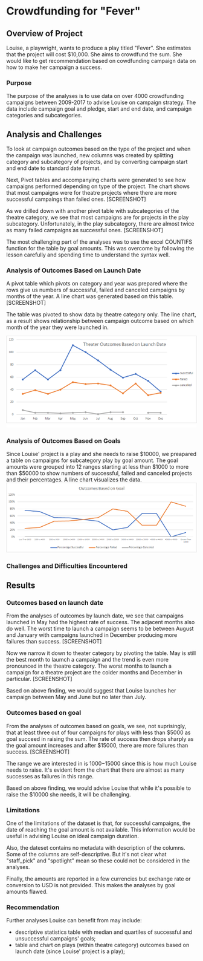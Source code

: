 # Crowdfunding for "Fever"

## Overview of Project
Louise, a playwright, wants to produce a play titled "Fever". She estimates that the project will cost $10,000. She aims to crowdfund the sum. She would like to get recommendation based on cowdfunding campaign data on how to make her campaign a success.

### Purpose
The purpose of the analyses is to use data on over 4000 crowdfunding campaigns between 2009-2017 to advise Louise on campaign strategy. The data include campaign goal and pledge, start and end date, and campaign categories and subcategories. 

## Analysis and Challenges
To look at campaign outcomes based on the type of the project and when the campaign was launched, new columns was created by splitting category and subcategory of projects, and by converting campaign start and end date to standard date format. 

Next, Pivot tables and accompanying charts were generated to see how campaigns performed depending on type of the project. The chart shows that most campaigns were for theatre projects where there are more successful campaings than failed ones.
[SCREENSHOT]

As we drilled down with another pivot table with subcategories of the theatre category, we see that most campaigns are for projects in the play subcategory. Unfortunately, in the play subcategory, there are almost twice as many failed campaigns as successful ones.
[SCREENSHOT]

The most challenging part of the analyses was to use the excel COUNTIFS function for the table by goal amounts. This was overcome by following the lesson carefully and spending time to understand the syntax well. 

### Analysis of Outcomes Based on Launch Date
A pivot table which pivots on category and year was prepared where the rows give us numbers of successful, failed and canceled campaigns by months of the year. A line chart was generated based on this table.
[SCREENSHOT]

The table was pivoted to show data by theatre category only. The line chart, as a result shows relationship between campaign outcome based on which month of the year they were launched in.

![theatre_launchDate](https://github.com/Nusratnimme/Kickstarter-analysis/blob/main/Theater_Outcomes_vs_Launch.PNG)

### Analysis of Outcomes Based on Goals
Since Louise' project is a play and she needs to raise $10000, we preapared a table on campaigns for subcategory play by goal amount. The goal amounts were grouped into 12 ranges starting at less than $1000 to more than $50000 to show numbers of successful, failed and canceled projects and their percentages. A line chart visualizes the data.
![Outcomes_Goals](https://github.com/Nusratnimme/Kickstarter-analysis/blob/main/Outcomes_vs_Goals.png)

### Challenges and Difficulties Encountered

## Results
### Outcomes based on launch date
From the analyses of outcomes by launch date, we see that campaigns launched in May had the highest rate of success. The adjacent months also do well. The worst time to launch a campaign seems to be between August and January with campaigns launched in December producing more failures than success.
[SCREENSHOT]

Now we narrow it down to theater category by pivoting the table. May is still the best month to laumch a campaign and the trend is even more pronounced in the theatre category. The worst months to launch a campaign for a theatre project are the colder months and December in particular.
[SCREENSHOT]

Based on above finding, we would suggest that Louise launches her campaign between May and June but no later than July.

### Outcomes based on goal
From the analyses of outcomes based on goals, we see, not suprisingly, that at least three out of four campaigns for plays with less than $5000 as goal succeed in raising the sum. The rate of success then drops sharply as the goal amount increases and after $15000, there are more failures than success.
[SCREENSHOT]

The range we are interested in is $1000-$15000 since this is how much Louise needs to raise. It's evident from the chart that there are almost as many successes as failures in this range.

Based on above finding, we would advise Louise that while it's possible to raise the $10000 she needs, it will be challenging.

### Limitations
One of the limitations of the dataset is that, for successful campaigns, the date of reaching the goal amount is not available. This information would be useful in advising Louise on ideal campaign duration.

Also, the dateset contains no metadata with description of the columns. Some of the columns are self-descriptive. But it's not clear what "staff_pick" and "spotlight" mean so these could not be considered in the analyses.

Finally, the amounts are reported in a few currencies but exchange rate or conversion to USD is not provided. This makes the analyses by goal amounts flawed.

### Recommendation
Further analyses Louise can benefit from may include:
* descriptive statistics table with median and quartiles of successful and unsuccessful campaigns' goals;
* table and chart on plays (within theatre category) outcomes based on launch date (since Louise' project is a play);

